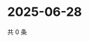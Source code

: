 # 2025-06-28

共 0 条

<!-- BEGIN ZHIHUVIDEO -->
<!-- 最后更新时间 Sat Jun 28 2025 00:14:23 GMT+0800 (China Standard Time) -->

<!-- END ZHIHUVIDEO -->

